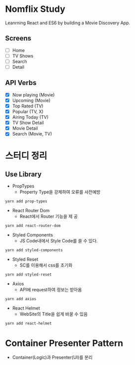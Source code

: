 # Nomflix Study

Leanrning React and ES6 by building a Movie Discovery App.

## Screens

- [ ] Home
- [ ] TV Shows
- [ ] Search
- [ ] Detail

## API Verbs

- [x] Now playing (Movie)
- [x] Upcoming (Movie)
- [x] Top Rated (TV)
- [x] Popular (TV, X)
- [x] Airing Today (TV)
- [x] TV Show Detail
- [x] Movie Detail
- [x] Search (Movie, TV)

# 스터디 정리

## Use Library

- PropTypes
  - Property Type을 강제하여 오류를 사전예방

```
yarn add prop-types
```

- React Router Dom
  - React에서 Router 기능을 제 공

```
yarn add react-router-dom
```

- Styled Components
  - JS Code내에서 Style Code를 쓸 수 있다.

```
yarn add styled-components
```

- Styled Reset
  - SC를 이용해서 css를 초기화

```
yarn add styled-reset
```

- Axios
  - API에 request하여 정보는 받아옴

```
yarn add axios
```

- React Helmet
  - WebSite의 Title을 쉽게 바꿀 수 있음

```
yarn add react-helmet
```

# Container Presenter Pattern

- Container(Logic)과 Presenter(UI)를 분리
